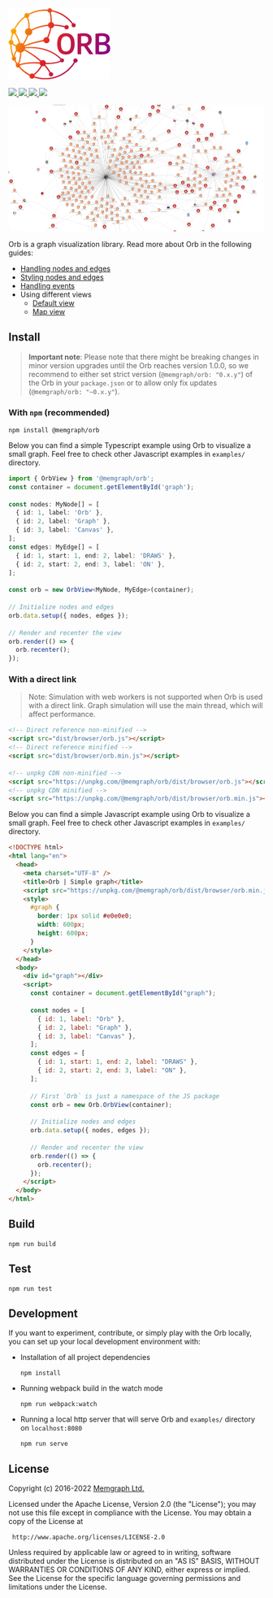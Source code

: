 
![](./docs/assets/logo.png)

<p>
  <a href="https://github.com/memgraph/orb/actions">
    <img src="https://github.com/memgraph/orb/workflows/Build%20and%20test/badge.svg" />
  </a>
  <a href="https://github.com/memgraph/orb/blob/main/LICENSE">
    <img src="https://img.shields.io/github/license/memgraph/orb" />
  </a>
  <a href="https://www.npmjs.com/package/@memgraph/orb">
    <img src="https://img.shields.io/npm/v/@memgraph/orb" />
  </a>
  <a href="https://github.com/memgraph/orb/stargazers" alt="Stargazers">
    <img src="https://img.shields.io/github/stars/memgraph/orb?style=social" />
  </a>
</p>

![](./docs/assets/graph-example.png)

Orb is a graph visualization library. Read more about Orb in the following guides:

* [Handling nodes and edges](./docs/data.md)
* [Styling nodes and edges](./docs/styles.md)
* [Handling events](./docs/events.md)
* Using different views
  * [Default view](./docs/view-default.md)
  * [Map view](./docs/view-map.md)

## Install

> **Important note**: Please note that there might be breaking changes in minor version upgrades until
> the Orb reaches version 1.0.0, so we recommend to either set strict version (`@memgraph/orb: "0.x.y"`)
> of the Orb in your `package.json` or to allow only fix updates (`@memgraph/orb: "~0.x.y"`).

### With `npm` (recommended)

```
npm install @memgraph/orb
```

Below you can find a simple Typescript example using Orb to visualize a small graph. Feel
free to check other Javascript examples in `examples/` directory.

```typescript
import { OrbView } from '@memgraph/orb';
const container = document.getElementById('graph');

const nodes: MyNode[] = [
  { id: 1, label: 'Orb' },
  { id: 2, label: 'Graph' },
  { id: 3, label: 'Canvas' },
];
const edges: MyEdge[] = [
  { id: 1, start: 1, end: 2, label: 'DRAWS' },
  { id: 2, start: 2, end: 3, label: 'ON' },
];

const orb = new OrbView<MyNode, MyEdge>(container);

// Initialize nodes and edges
orb.data.setup({ nodes, edges });

// Render and recenter the view
orb.render(() => {
  orb.recenter();
});
```

### With a direct link

> Note: Simulation with web workers is not supported when Orb is used with a direct
> link. Graph simulation will use the main thread, which will affect performance.

```html
<!-- Direct reference non-minified -->
<script src="dist/browser/orb.js"></script>
<!-- Direct reference minified -->
<script src="dist/browser/orb.min.js"></script>

<!-- unpkg CDN non-minified -->
<script src="https://unpkg.com/@memgraph/orb/dist/browser/orb.js"></script>
<!-- unpkg CDN minified -->
<script src="https://unpkg.com/@memgraph/orb/dist/browser/orb.min.js"></script>
```

Below you can find a simple Javascript example using Orb to visualize a small graph. Feel
free to check other Javascript examples in `examples/` directory.

```html
<!DOCTYPE html>
<html lang="en">
  <head>
    <meta charset="UTF-8" />
    <title>Orb | Simple graph</title>
    <script src="https://unpkg.com/@memgraph/orb/dist/browser/orb.min.js"></script>
    <style>
      #graph {
        border: 1px solid #e0e0e0;
        width: 600px;
        height: 600px;
      }
    </style>
  </head>
  <body>
    <div id="graph"></div>
    <script>
      const container = document.getElementById("graph");

      const nodes = [
        { id: 1, label: "Orb" },
        { id: 2, label: "Graph" },
        { id: 3, label: "Canvas" },
      ];
      const edges = [
        { id: 1, start: 1, end: 2, label: "DRAWS" },
        { id: 2, start: 2, end: 3, label: "ON" },
      ];

      // First `Orb` is just a namespace of the JS package
      const orb = new Orb.OrbView(container);

      // Initialize nodes and edges
      orb.data.setup({ nodes, edges });

      // Render and recenter the view
      orb.render(() => {
        orb.recenter();
      });
    </script>
  </body>
</html>
```

## Build

```
npm run build
```

## Test

```
npm run test
```

## Development

If you want to experiment, contribute, or simply play with the Orb locally, you can
set up your local development environment with:

* Installation of all project dependencies

  ```
  npm install
  ```

* Running webpack build in the watch mode

  ```
  npm run webpack:watch
  ```

* Running a local http server that will serve Orb and `examples/` directory on `localhost:8080`

  ```
  npm run serve
  ```

## License

Copyright (c) 2016-2022 [Memgraph Ltd.](https://memgraph.com)

Licensed under the Apache License, Version 2.0 (the "License"); you may not use
this file except in compliance with the License. You may obtain a copy of the
License at

     http://www.apache.org/licenses/LICENSE-2.0

Unless required by applicable law or agreed to in writing, software distributed
under the License is distributed on an "AS IS" BASIS, WITHOUT WARRANTIES OR
CONDITIONS OF ANY KIND, either express or implied. See the License for the
specific language governing permissions and limitations under the License.
